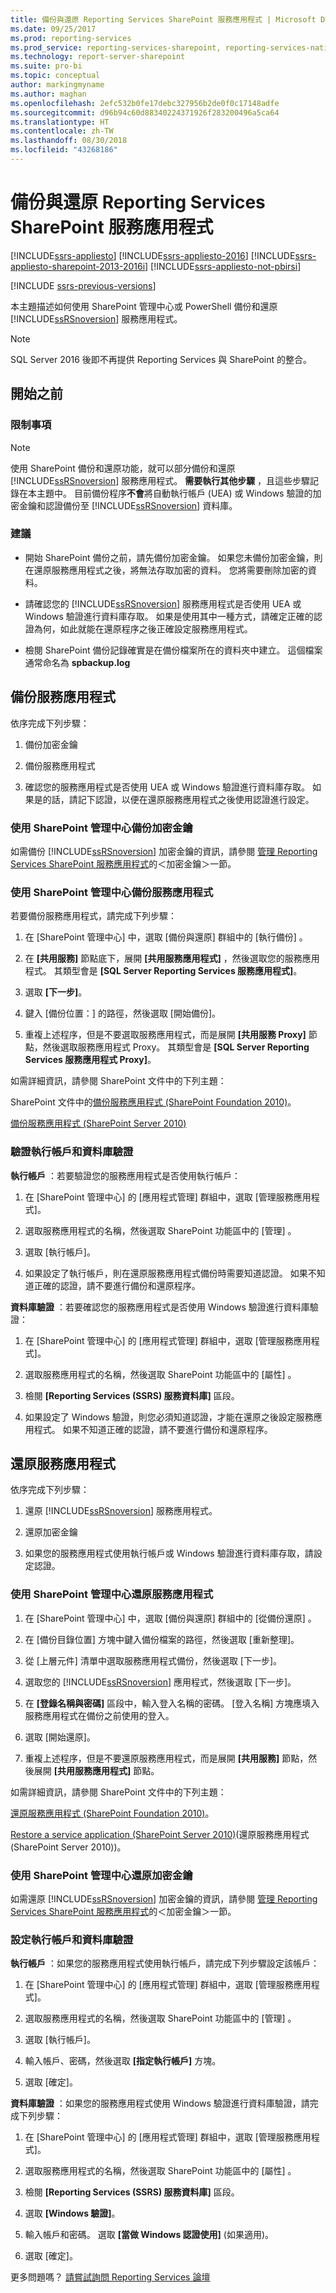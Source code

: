 ```yaml
---
title: 備份與還原 Reporting Services SharePoint 服務應用程式 | Microsoft Docs
ms.date: 09/25/2017
ms.prod: reporting-services
ms.prod_service: reporting-services-sharepoint, reporting-services-native
ms.technology: report-server-sharepoint
ms.suite: pro-bi
ms.topic: conceptual
author: markingmyname
ms.author: maghan
ms.openlocfilehash: 2efc532b0fe17debc327956b2de0f0c17148adfe
ms.sourcegitcommit: d96b94c60d88340224371926f283200496a5ca64
ms.translationtype: HT
ms.contentlocale: zh-TW
ms.lasthandoff: 08/30/2018
ms.locfileid: "43268186"
---
```

# <a name="back-up-and-restore-reporting-services-sharepoint-service-applications"></a>備份與還原 Reporting Services SharePoint 服務應用程式

[!INCLUDE[ssrs-appliesto](../../includes/ssrs-appliesto.md)] [!INCLUDE[ssrs-appliesto-2016](../../includes/ssrs-appliesto-2016.md)] [!INCLUDE[ssrs-appliesto-sharepoint-2013-2016i](../../includes/ssrs-appliesto-sharepoint-2013-2016.md)] [!INCLUDE[ssrs-appliesto-not-pbirsi](../../includes/ssrs-appliesto-not-pbirs.md)]

[!INCLUDE [ssrs-previous-versions](../../includes/ssrs-previous-versions.md)]

本主題描述如何使用 SharePoint 管理中心或 PowerShell 備份和還原 [!INCLUDE[ssRSnoversion](../../includes/ssrsnoversion-md.md)] 服務應用程式。

> [!NOTE]
> SQL Server 2016 後即不再提供 Reporting Services 與 SharePoint 的整合。

## <a name="before-you-begin"></a>開始之前

### <a name="limitations-and-restrictions"></a>限制事項

> [!NOTE]
>  使用 SharePoint 備份和還原功能，就可以部分備份和還原 [!INCLUDE[ssRSnoversion](../../includes/ssrsnoversion-md.md)] 服務應用程式。 **需要執行其他步驟** ，且這些步驟記錄在本主題中。 目前備份程序**不會**將自動執行帳戶 (UEA) 或 Windows 驗證的加密金鑰和認證備份至 [!INCLUDE[ssRSnoversion](../../includes/ssrsnoversion-md.md)] 資料庫。

### <a name="recommendations"></a>建議
  
-   開始 SharePoint 備份之前，請先備份加密金鑰。 如果您未備份加密金鑰，則在還原服務應用程式之後，將無法存取加密的資料。 您將需要刪除加密的資料。  
  
-   請確認您的 [!INCLUDE[ssRSnoversion](../../includes/ssrsnoversion-md.md)] 服務應用程式是否使用 UEA 或 Windows 驗證進行資料庫存取。 如果是使用其中一種方式，請確定正確的認證為何，如此就能在還原程序之後正確設定服務應用程式。  
  
-   檢閱 SharePoint 備份記錄確實是在備份檔案所在的資料夾中建立。 這個檔案通常命名為 **spbackup.log**  
  
## <a name="back-up-the-service-application"></a>備份服務應用程式

 依序完成下列步驟：  
  
1.  備份加密金鑰  
  
2.  備份服務應用程式  
  
3.  確認您的服務應用程式是否使用 UEA 或 Windows 驗證進行資料庫存取。 如果是的話，請記下認證，以便在還原服務應用程式之後使用認證進行設定。  

### <a name="back-up-the-encryption-keys-using-sharepoint-central-administration"></a>使用 SharePoint 管理中心備份加密金鑰

如需備份 [!INCLUDE[ssRSnoversion](../../includes/ssrsnoversion-md.md)] 加密金鑰的資訊，請參閱 [管理 Reporting Services SharePoint 服務應用程式](../../reporting-services/report-server-sharepoint/manage-a-reporting-services-sharepoint-service-application.md)的＜加密金鑰＞一節。  

### <a name="back-up-the-service-application-using-sharepoint-central-administration"></a>使用 SharePoint 管理中心備份服務應用程式

若要備份服務應用程式，請完成下列步驟：  
  
1.  在 [SharePoint 管理中心] 中，選取 [備份與還原] 群組中的 [執行備份] 。  
  
2.  在 **[共用服務]** 節點底下，展開 **[共用服務應用程式]** ，然後選取您的服務應用程式。 其類型會是 **[SQL Server Reporting Services 服務應用程式]**。  
  
3.  選取 **[下一步]**。  
  
4.  鍵入 [備份位置：] 的路徑，然後選取 [開始備份]。  
  
5.  重複上述程序，但是不要選取服務應用程式，而是展開 **[共用服務 Proxy]** 節點，然後選取服務應用程式 Proxy。 其類型會是 **[SQL Server Reporting Services 服務應用程式 Proxy]**。  
  
 如需詳細資訊，請參閱 SharePoint 文件中的下列主題：  
  
 SharePoint 文件中的[備份服務應用程式 (SharePoint Foundation 2010)](http://msdn.microsoft.com/library/ee748601.aspx)。  
  
 [備份服務應用程式 (SharePoint Server 2010)](http://technet.microsoft.com/library/ee428318.aspx)  
  
### <a name="verify-execution-account-and-database-authentication"></a>驗證執行帳戶和資料庫驗證

 **執行帳戶** ：若要驗證您的服務應用程式是否使用執行帳戶：  
  
1.  在 [SharePoint 管理中心] 的 [應用程式管理] 群組中，選取 [管理服務應用程式]。  
  
2.  選取服務應用程式的名稱，然後選取 SharePoint 功能區中的 [管理] 。  
  
3.  選取 [執行帳戶]。  
  
4.  如果設定了執行帳戶，則在還原服務應用程式備份時需要知道認證。 如果不知道正確的認證，請不要進行備份和還原程序。  
  
 **資料庫驗證** ：若要確認您的服務應用程式是否使用 Windows 驗證進行資料庫驗證：  
  
1.  在 [SharePoint 管理中心] 的 [應用程式管理] 群組中，選取 [管理服務應用程式]。  
  
2.  選取服務應用程式的名稱，然後選取 SharePoint 功能區中的 [屬性] 。  
  
3.  檢閱 **[Reporting Services (SSRS) 服務資料庫]** 區段。  
  
4.  如果設定了 Windows 驗證，則您必須知道認證，才能在還原之後設定服務應用程式。 如果不知道正確的認證，請不要進行備份和還原程序。  
  
## <a name="restore-the-service-application"></a>還原服務應用程式

 依序完成下列步驟：  
  
1.  還原 [!INCLUDE[ssRSnoversion](../../includes/ssrsnoversion-md.md)] 服務應用程式。  
  
2.  還原加密金鑰  
  
3.  如果您的服務應用程式使用執行帳戶或 Windows 驗證進行資料庫存取，請設定認證。  
  
### <a name="restore-the-service-application-using-sharepoint-central-administration"></a>使用 SharePoint 管理中心還原服務應用程式
  
1.  在 [SharePoint 管理中心] 中，選取 [備份與還原] 群組中的 [從備份還原] 。  
  
2.  在 [備份目錄位置] 方塊中鍵入備份檔案的路徑，然後選取 [重新整理]。  
  
3.  從 [上層元件] 清單中選取服務應用程式備份，然後選取 [下一步]。  
  
4.  選取您的 [!INCLUDE[ssRSnoversion](../../includes/ssrsnoversion-md.md)] 應用程式，然後選取 [下一步]。  
  
5.  在 **[登錄名稱與密碼]** 區段中，輸入登入名稱的密碼。 [登入名稱] 方塊應填入服務應用程式在備份之前使用的登入。  
  
6.  選取 [開始還原]。  
  
7.  重複上述程序，但是不要還原服務應用程式，而是展開 **[共用服務]** 節點，然後展開 **[共用服務應用程式]** 節點。  
  
 如需詳細資訊，請參閱 SharePoint 文件中的下列主題：  
  
 [還原服務應用程式 (SharePoint Foundation 2010)](http://msdn.microsoft.com/library/ee748615.aspx)。  
  
 [Restore a service application (SharePoint Server 2010)](https://technet.microsoft.com/library/ee428305.aspx)(還原服務應用程式 (SharePoint Server 2010))。  

### <a name="restore-the-encryption-keys-using-sharepoint-central-administration"></a>使用 SharePoint 管理中心還原加密金鑰

 如需還原 [!INCLUDE[ssRSnoversion](../../includes/ssrsnoversion-md.md)] 加密金鑰的資訊，請參閱 [管理 Reporting Services SharePoint 服務應用程式](../../reporting-services/report-server-sharepoint/manage-a-reporting-services-sharepoint-service-application.md)的＜加密金鑰＞一節。  

### <a name="configure-the-execution-account-and-database-authentication"></a>設定執行帳戶和資料庫驗證

 **執行帳戶** ：如果您的服務應用程式使用執行帳戶，請完成下列步驟設定該帳戶：  
  
1.  在 [SharePoint 管理中心] 的 [應用程式管理] 群組中，選取 [管理服務應用程式]。  
  
2.  選取服務應用程式的名稱，然後選取 SharePoint 功能區中的 [管理] 。  
  
3.  選取 [執行帳戶]。  
  
4.  輸入帳戶、密碼，然後選取 **[指定執行帳戶]** 方塊。  
  
5.  選取 [確定]。  
  
 **資料庫驗證** ：如果您的服務應用程式使用 Windows 驗證進行資料庫驗證，請完成下列步驟：  
  
1.  在 [SharePoint 管理中心] 的 [應用程式管理] 群組中，選取 [管理服務應用程式]。  
  
2.  選取服務應用程式的名稱，然後選取 SharePoint 功能區中的 [屬性] 。  
  
3.  檢閱 **[Reporting Services (SSRS) 服務資料庫]** 區段。  
  
4.  選取 **[Windows 驗證]**。  
  
5.  輸入帳戶和密碼。 選取 **[當做 Windows 認證使用]** (如果適用)。  
  
6.  選取 [確定]。

更多問題嗎？ [請嘗試詢問 Reporting Services 論壇](http://go.microsoft.com/fwlink/?LinkId=620231)
